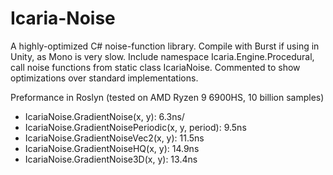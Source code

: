 # Icaria-Noise
A highly-optimized C# noise-function library. Compile with Burst if using in Unity, as Mono is very slow. 
Include namespace Icaria.Engine.Procedural, call noise functions from static class IcariaNoise. 
Commented to show optimizations over standard implementations.

Preformance in Roslyn (tested on AMD Ryzen 9 6900HS, 10 billion samples)
- IcariaNoise.GradientNoise(x, y): 6.3ns/
- IcariaNoise.GradientNoisePeriodic(x, y, period): 9.5ns
- IcariaNoise.GradientNoiseVec2(x, y): 11.5ns
- IcariaNoise.GradientNoiseHQ(x, y): 14.9ns
- IcariaNoise.GradientNoise3D(x, y): 13.4ns
